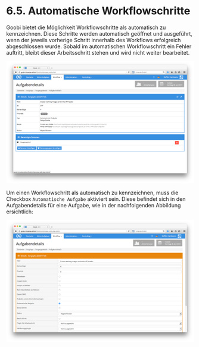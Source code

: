 # 6.5. Automatische Workflowschritte

Goobi bietet die Möglichkeit Workflowschritte als automatisch zu kennzeichnen. Diese Schritte werden automatisch geöffnet und ausgeführt, wenn der jeweils vorherige Schritt innerhalb des Workflows erfolgreich abgeschlossen wurde. Sobald im automatischen Workflowschritt ein Fehler auftritt, bleibt dieser Arbeitsschritt stehen und wird nicht weiter bearbeitet.

![Ein konfigurierter automatischer Arbeitsschritt](../../.gitbook/assets/085d.png)

Um einen Workflowschritt als automatisch zu kennzeichnen, muss die Checkbox `Automatische Aufgabe` aktiviert sein. Diese befindet sich in den Aufgabendetails für eine Aufgabe, wie in der nachfolgenden Abbildung ersichtlich:

![Konfiguration f&#xFC;r automatische Workflowschritte](../../.gitbook/assets/86d.png)



